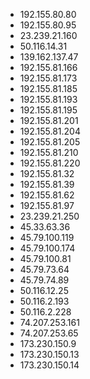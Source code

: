 * 192.155.80.80
* 192.155.80.95
* 23.239.21.160
* 50.116.14.31
* 139.162.137.47
* 192.155.81.166
* 192.155.81.173
* 192.155.81.185
* 192.155.81.193
* 192.155.81.195
* 192.155.81.201
* 192.155.81.204
* 192.155.81.205
* 192.155.81.210
* 192.155.81.220
* 192.155.81.32
* 192.155.81.39
* 192.155.81.62
* 192.155.81.97
* 23.239.21.250
* 45.33.63.36
* 45.79.100.119
* 45.79.100.174
* 45.79.100.81
* 45.79.73.64
* 45.79.74.89
* 50.116.12.25
* 50.116.2.193
* 50.116.2.228
* 74.207.253.161
* 74.207.253.65
* 173.230.150.9
* 173.230.150.13
* 173.230.150.14